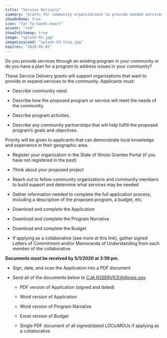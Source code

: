 ```yaml
---
title: "Service Delivery"
summary: "Grants for community organizations to provide needed services in their community to repair the harm caused by economic disinvestment, violence, and the war on drugs "
showOnHome: true
icon: "far fa-hands-heart"
accent: "red"
showInSitemap: true
image: "splash-03.jpg"
imageLazyLoad: "splash-03-tiny.jpg"
expires: "2020-05-01"
---
```


<div data-title="About this Funding Opportunity" data-summary="">

Do you provide services through an existing program in your community or do you have a plan for a program to address issues in your community?

These Service Delivery grants will support organizations that want to provide or expand services to the community.
Applicants must:

- Describe community need.

- Describe how the proposed program or service will meet the needs of the community.

- Describe program activities.

- Describe any community partnerships that will help fulfill the proposed program’s goals and objectives.

Priority will be given to applicants that can demonstrate local knowledge and experience in their geographic area.

</div>

<div data-title="Getting Started" data-summary="">

- Register your organization in the State of Illinois Grantee Portal (if you have not registered in the past)

- Think about your proposed project

- Reach out to fellow community organizations and community members to build support and determine what services may be needed

- Gather information needed to complete the full application process, including a description of the proposed program, a budget, etc.

</div>

<div data-title="Completing the Application" data-summary="">

- Download and complete the Application

- Download and complete the Program Narrative

- Download and complete the Budget

- If applying as a collaborative (see more at this link), gather signed Letters of Commitment and/or Memoranda of Understanding from each member of the collaborative

</div>

<div data-title="Submitting the Application" data-summary="">

**Documents must be received by 5/1/2020 at 3:59 pm.**

- Sign, date, and scan the Application into a PDF document

- Send all of the documents below to <a href="mailto: CJA.R3SERVICE@illinois.gov">CJA.R3SERVICE@illinois.gov</a>.

  - PDF version of Application (signed and dated)

  - Word version of Application

  - Word version of Program Narrative

  - Excel version of Budget

  - Single PDF document of all signed/dated LOCs/MOUs if applying as a collaborative

</div>
